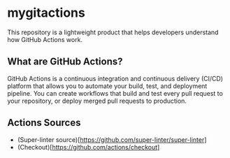 # mygitactions
This repository is a lightweight product that helps developers understand how GitHub Actions work.

## What are GitHub Actions?
GitHub Actions is a continuous integration and continuous delivery (CI/CD) platform that allows you to automate your build, test, and deployment pipeline. You can create workflows that build and test every pull request to your repository, or deploy merged pull requests to production.

## Actions Sources
- (Super-linter source)[https://github.com/super-linter/super-linter]
- (Checkout)[https://github.com/actions/checkout] 

